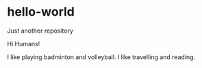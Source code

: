 # hello-world
Just another repository

Hi Humans!

I like playing badminton and volleyball.
I like travelling and reading.
